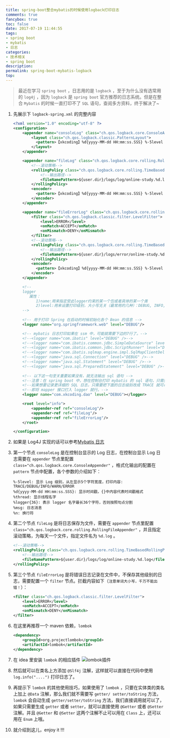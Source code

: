 ```yaml
---
title: spring-boot整合mybatis的时候使用logback打印日志
comments: true
fancybox: true
toc: false
date: 2017-07-19 11:44:55
tags: 
- spring boot
- mybatis
- 日志
categories:
- 技术相关
- spring boot
description:
permalink: spring-boot-mybatis-logback
top:
---
```


> 最近在学习 `spring boot` ，日志用的是 `logback` ，至于为什么没有选常用的 `log4j` ，因为 `logback` 是 `spring boot` 官方推荐的日志系统。但是在整合 `Mybatis` 的时候一直打印不了 `SQL` 语句，查阅多方资料，终于解决了~
> <!--more-->

1. 先展示下 `logback-spring.xml` 的完整内容

    ```xml
    <?xml version="1.0" encoding="utf-8" ?>
    <configuration>
    	<appender name="consoleLog" class="ch.qos.logback.core.ConsoleAppender">
    		<layout class="ch.qos.logback.classic.PatternLayout">
              <pattern>【xkcoding】%d{yyyy-MM-dd HH:mm:ss.SSS} %-5level [%thread] %logger{36} - %msg%n</pattern>
    		</layout>
    	</appender>

    	<appender name="fileLog" class="ch.qos.logback.core.rolling.RollingFileAppender">
    		<!--滚动策略-->
    		<rollingPolicy class="ch.qos.logback.core.rolling.TimeBasedRollingPolicy">
    			<!--输出路径-->
    			<fileNamePattern>${user.dir}/logs/log/online-study.%d.log</fileNamePattern>
    		</rollingPolicy>
    		<encoder>
              <pattern>【xkcoding】%d{yyyy-MM-dd HH:mm:ss.SSS} %-5level [%thread] %logger{36} - %msg%n</pattern>
    		</encoder>
    	</appender>

    	<appender name="fileErrorLog" class="ch.qos.logback.core.rolling.RollingFileAppender">
    		<filter class="ch.qos.logback.classic.filter.LevelFilter">
    			<level>ERROR</level>
    			<onMatch>ACCEPT</onMatch>
    			<onMismatch>DENY</onMismatch>
    		</filter>
    		<!--滚动策略-->
    		<rollingPolicy class="ch.qos.logback.core.rolling.TimeBasedRollingPolicy">
    			<!--输出路径-->
    			<fileNamePattern>${user.dir}/logs/error/online-study.%d.error</fileNamePattern>
    		</rollingPolicy>
    		<encoder>
              <pattern>【xkcoding】%d{yyyy-MM-dd HH:mm:ss.SSS} %-5level [%thread] %logger{36} - %msg%n</pattern>
    		</encoder>
    	</appender>

    	<!--
    	logger
    	   属性：
    		  1)name:用来指定受此logger约束的某一个包或者具体的某一个类
    		  2)level:用来设置打印级别，大小写无关（最常用的几种）：DEBUG, INFO, WARN, ERROR
    	-->
    	
    	<!-- 用于打印 Spring 在启动的时候初始化各个 Bean 的信息 -->
    	<logger name="org.springframework.web" level="DEBUG"/>

    	<!-- mybatis 日志打印如果在 ssm 中，可能就需要下边的7行了。-->
    	<!--<logger name="com.ibatis" level="DEBUG" />-->
    	<!--<logger name="com.ibatis.common.jdbc.SimpleDataSource" level="DEBUG" />-->
    	<!--<logger name="com.ibatis.common.jdbc.ScriptRunner" level="DEBUG" />-->
    	<!--<logger name="com.ibatis.sqlmap.engine.impl.SqlMapClientDelegate" level="DEBUG" />-->    
    	<!--<logger name="java.sql.Connection" level="DEBUG" />-->
    	<!--<logger name="java.sql.Statement" level="DEBUG" />-->
    	<!--<logger name="java.sql.PreparedStatement" level="DEBUG" />-->
    	
    	<!-- 以下这一句至关重要如果没有，就无法输出 sql 语句 -->
    	<!--注意：在 spring boot 中，想在控制台打印 mybatis 的 sql 语句，只需要配置下边这一句就好了。-->
    	<!--如果想要记录更详细的 SQL 日志，只需要把下面的日志级别改成 TRACE 就可以了-->
    	<!--即将 mapper 接口打入 logger 就行。-->
    	<logger name="com.xkcoding.dao" level="DEBUG"></logger>

    	<root level="info">
    		<appender-ref ref="consoleLog"/>
    		<appender-ref ref="fileLog"/>
    		<appender-ref ref="fileErrorLog"/>
    	</root>

    </configuration>
    ```

2. 如果是 Log4J 实现的话可以参考[Mybatis 日志](http://www.mybatis.org/mybatis-3/zh/logging.html)

3. 第一个节点 `consoleLog` 是在控制台显示的 Log 日志，在控制台显示 Log 日志需要在 `appender` 节点里配置 `class="ch.qos.logback.core.ConsoleAppender"` ，格式化输出的配置在 `pattern` 节点中配置，各个参数的介绍如下：

    ```
    %-5level: 显示 Log 级别，从左显示5个字符宽度，打印内容: TRACE/DEBUG/INFO/WARN/ERROR
    %d{yyyy-MM-dd HH:mm:ss.SSS}: 显示时间戳，{}中内容代表时间戳格式
    %thread: 显示线程名字
    %logger{36}: 表示 logger 名字最长36个字符，否则按照句点分割
    %msg: 日志消息
    %n: 换行符
    ```

4. 第二个节点 `fileLog` 是将日志保存为文件，需要在 `appender` 节点里配置 ` class="ch.qos.logback.core.rolling.RollingFileAppender"` ，并且指定滚动策略，为每天一个文件，指定文件名为 `%d.log` 。

    ```xml
    <!--滚动策略-->
    <rollingPolicy class="ch.qos.logback.core.rolling.TimeBasedRollingPolicy">
        <!--输出路径-->
        <fileNamePattern>${user.dir}/logs/log/online-study.%d.log</fileNamePattern>
    </rollingPolicy>
    ```

5. 第三个节点 `fileErrorLog` 是将错误日志记录在文件中，不保存其他级别的日志，需要配置一个 `filter` 节点。拦截内容如下（`注意单词大小写，千万不能出错！`）：

    ```xml
    <filter class="ch.qos.logback.classic.filter.LevelFilter">
        <level>ERROR</level>
        <onMatch>ACCEPT</onMatch>
        <onMismatch>DENY</onMismatch>
    </filter>
    ```

6. 在这里再推荐一个 maven 依赖，`lombok` 

    ```xml
    <dependency>
        <groupId>org.projectlombok</groupId>
        <artifactId>lombok</artifactId>
    </dependency>
    ```

7. 在 idea 里安装 `lombok` 的相应插件
  ![lombok插件](http://oriqjordg.bkt.clouddn.com/2017-07-19-15004348921948.jpg)

8. 然后就可以在类名上方添加 `@Slf4j` 注解，这样就可以直接在代码中使用 `log.info("....")` 打印日志了。

9. 再提示下 `lombok` 的其他使用技巧，如果使用了 `lombok` ，只要在实体类的类名上加上 `@Data` 注解，那么我们就不需要写 `getter/ setter/toString` 方法，`lombok` 会自动生成 `getter/setter/toString` 方法，我们直接调用就可以了，如果只需要生成 `getter` 或者 `setter`，就可以直接使用 `@Getter` 或者 `@Setter` 注解。并且 `@Getter` 和 `@Setter` 这两个注解不止可以用在 `Class` 上，还可以用在 `Enum` 上哦。

10. 就介绍到这儿，enjoy it !!!